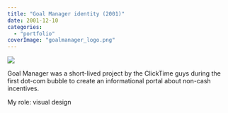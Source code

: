 ```yaml
---
title: "Goal Manager identity (2001)"
date: 2001-12-10
categories: 
  - "portfolio"
coverImage: "goalmanager_logo.png"
---
```


![](images/goalmanager_logo.png)

Goal Manager was a short-lived project by the ClickTime guys during the first dot-com bubble to create an informational portal about non-cash incentives.

My role: visual design
